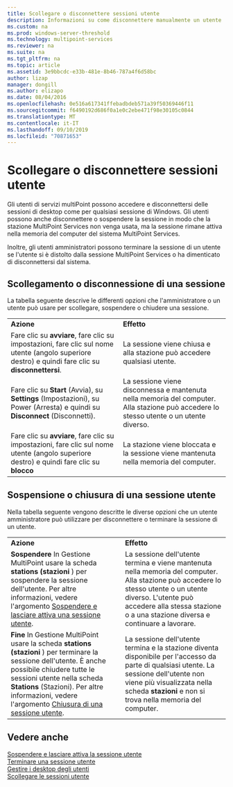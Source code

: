 ```yaml
---
title: Scollegare o disconnettere sessioni utente
description: Informazioni su come disconnettere manualmente un utente
ms.custom: na
ms.prod: windows-server-threshold
ms.technology: multipoint-services
ms.reviewer: na
ms.suite: na
ms.tgt_pltfrm: na
ms.topic: article
ms.assetid: 3e9bbcdc-e33b-481e-8b46-787a4f6d58bc
author: lizap
manager: dongill
ms.author: elizapo
ms.date: 08/04/2016
ms.openlocfilehash: 0e516a617341ffebadbdeb571a39f50369446f11
ms.sourcegitcommit: f6490192d686f0a1e0c2ebe471f98e30105c0844
ms.translationtype: MT
ms.contentlocale: it-IT
ms.lasthandoff: 09/10/2019
ms.locfileid: "70871653"
---
```

# <a name="log-off-or-disconnect-user-sessions"></a>Scollegare o disconnettere sessioni utente
Gli utenti di servizi multiPoint possono accedere e disconnettersi delle sessioni di desktop come per qualsiasi sessione di Windows. Gli utenti possono anche disconnettere o sospendere la sessione in modo che la stazione MultiPoint Services non venga usata, ma la sessione rimane attiva nella memoria del computer del sistema MultiPoint Services.  
  
Inoltre, gli utenti amministratori possono terminare la sessione di un utente se l'utente si è distolto dalla sessione MultiPoint Services o ha dimenticato di disconnettersi dal sistema.  
  
## <a name="logging-off-or-disconnecting-a-session"></a>Scollegamento o disconnessione di una sessione  
La tabella seguente descrive le differenti opzioni che l'amministratore o un utente può usare per scollegare, sospendere o chiudere una sessione.  
  
|||  
|-|-|  
|**Azione**|**Effetto**|  
|Fare clic su **avviare**, fare clic su impostazioni, fare clic sul nome utente (angolo superiore destro) e quindi fare clic su **disconnettersi**.|La sessione viene chiusa e alla stazione può accedere qualsiasi utente.|  
|Fare clic su **Start** (Avvia), su **Settings** (Impostazioni), su Power (Arresta) e quindi su **Disconnect** (Disconnetti).|La sessione viene disconnessa e mantenuta nella memoria del computer. Alla stazione può accedere lo stesso utente o un utente diverso.|  
|Fare clic su **avviare**, fare clic su impostazioni, fare clic sul nome utente (angolo superiore destro) e quindi fare clic su **blocco**|La stazione viene bloccata e la sessione viene mantenuta nella memoria del computer.|  
  
## <a name="suspending-or-ending-a-users-session"></a>Sospensione o chiusura di una sessione utente  
Nella tabella seguente vengono descritte le diverse opzioni che un utente amministratore può utilizzare per disconnettere o terminare la sessione di un utente.  
  
|||  
|-|-|  
|**Azione**|**Effetto**|  
|**Sospendere** In Gestione MultiPoint usare la scheda **stations (stazioni** ) per sospendere la sessione dell'utente. Per altre informazioni, vedere l'argomento [Sospendere e lasciare attiva una sessione utente](Suspend-and-Leave-User-Session-Active.md).|La sessione dell'utente termina e viene mantenuta nella memoria del computer. Alla stazione può accedere lo stesso utente o un utente diverso. L'utente può accedere alla stessa stazione o a una stazione diversa e continuare a lavorare.|  
|**Fine** In Gestione MultiPoint usare la scheda **stations (stazioni** ) per terminare la sessione dell'utente. È anche possibile chiudere tutte le sessioni utente nella scheda **Stations** (Stazioni). Per altre informazioni, vedere l'argomento [Chiusura di una sessione utente](End-a-User-Session.md).|La sessione dell'utente termina e la stazione diventa disponibile per l'accesso da parte di qualsiasi utente. La sessione dell'utente non viene più visualizzata nella scheda **stazioni** e non si trova nella memoria del computer.|  
  
## <a name="see-also"></a>Vedere anche  
[Sospendere e lasciare attiva la sessione utente](Suspend-and-Leave-User-Session-Active.md)  
[Terminare una sessione utente](End-a-User-Session.md)  
[Gestire i desktop degli utenti](manage-user-desktops-using-multipoint-dashboard.md)  
[Scollegare le sessioni utente](Log-Off-User-Sessions.md)    